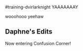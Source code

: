 #training-dvirlarknight YAAAAAAAY

wooohooo yeehaw

## Daphne's Edits
Now entering Confusion Corner!